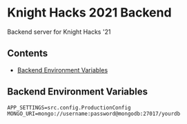 # Knight Hacks 2021 Backend

Backend server for Knight Hacks '21

## Contents

- [Backend Environment Variables](#backend-environment-variables)

## Backend Environment Variables

```
APP_SETTINGS=src.config.ProductionConfig
MONGO_URI=mongo://username:password@mongodb:27017/yourdb
```

